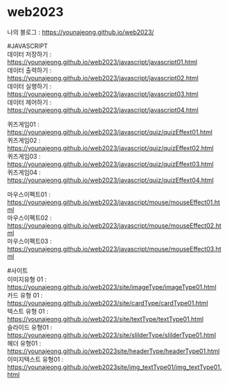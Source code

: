 # web2023   

나의 블로그 : https://younajeong.github.io/web2023/   

#JAVASCRIPT   
데이터 저장하기 : https://younajeong.github.io/web2023/javascript/javascript01.html   
데이터 출력하기 : https://younajeong.github.io/web2023/javascript/javascript02.html   
데이터 실행하기 : https://younajeong.github.io/web2023/javascript/javascript03.html   
데이터 제어하기 : https://younajeong.github.io/web2023/javascript/javascript04.html

퀴즈게임01 : https://younajeong.github.io/web2023/javascript/quiz/quizEffext01.html  
퀴즈게임02 : https://younajeong.github.io/web2023/javascript/quiz/quizEffext02.html   
퀴즈게임03 : https://younajeong.github.io/web2023/javascript/quiz/quizEffext03.html     
퀴즈게임04 : https://younajeong.github.io/web2023/javascript/quiz/quizEffext04.html 

마우스이펙트01 : https://younajeong.github.io/web2023/javascript/mouse/mouseEffect01.html   
마우스이펙트02 : https://younajeong.github.io/web2023/javascript/mouse/mouseEffect02.html     
마우스이펙트03 : https://younajeong.github.io/web2023/javascript/mouse/mouseEffect03.html

#사이트   
이미지유형 01 : https://younajeong.github.io/web2023/site/imageType/imageType01.html   
카드 유형 01 : https://younajeong.github.io/web2023/site/cardType/cardType01.html   
텍스트 유형 01 : https://younajeong.github.io/web2023/site/textType/textType01.html   
슬라이드 유형01 : https://younajeong.github.io/web2023/site/slilderType/slilderType01.html      
헤더 유형01 : https://younajeong.github.io/web2023site/headerType/headerType01.html   
이미지텍스트 유형01 : https://younajeong.github.io/web2023site/img_textType01/img_textType01.html

